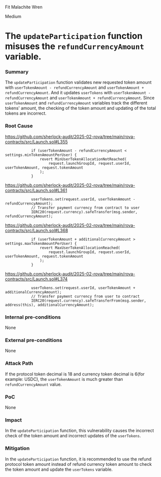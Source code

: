 Fit Malachite Wren

Medium

# The `updateParticipation` function misuses the `refundCurrencyAmount` variable.

### Summary
The `updateParticipation` function validates new requested token amount with `userTokenAmount - refundCurrencyAmount` and `userTokenAmount + refundCurrencyAmount`.
And it updates `userTokens` with `userTokenAmount - refundCurrencyAmount` and `userTokenAmount + refundCurrencyAmount`.
Since `userTokenAmount` and `refundCurrencyAmount` variables track the different tokens' amount, the checking of the token amount and updating of the total tokens are incorrect.

### Root Cause

https://github.com/sherlock-audit/2025-02-rova/tree/main/rova-contracts/src/Launch.sol#L355
```solidity
            if (userTokenAmount - refundCurrencyAmount < settings.minTokenAmountPerUser) {
                revert MinUserTokenAllocationNotReached(
                    request.launchGroupId, request.userId, userTokenAmount, request.tokenAmount
                );
            }
```

https://github.com/sherlock-audit/2025-02-rova/tree/main/rova-contracts/src/Launch.sol#L361
```solidity
            userTokens.set(request.userId, userTokenAmount - refundCurrencyAmount);
            // Transfer payment currency from contract to user
            IERC20(request.currency).safeTransfer(msg.sender, refundCurrencyAmount);
```

https://github.com/sherlock-audit/2025-02-rova/tree/main/rova-contracts/src/Launch.sol#L368
```solidity
            if (userTokenAmount + additionalCurrencyAmount > settings.maxTokenAmountPerUser) {
                revert MaxUserTokenAllocationReached(
                    request.launchGroupId, request.userId, userTokenAmount, request.tokenAmount
                );
            }
```

https://github.com/sherlock-audit/2025-02-rova/tree/main/rova-contracts/src/Launch.sol#L374
```solidity
            userTokens.set(request.userId, userTokenAmount + additionalCurrencyAmount);
            // Transfer payment currency from user to contract
            IERC20(request.currency).safeTransferFrom(msg.sender, address(this), additionalCurrencyAmount);
```

### Internal pre-conditions
None

### External pre-conditions
None

### Attack Path
If the protocol token decimal is 18 and currency token decimal is 6(for example: USDC), the `userTokenAmount` is much greater than `refundCurrencyAmount` value.

### PoC
None

### Impact
In the `updateParticipation` function, this vulnerability causes the incorrect check of the token amount and incorrect updates of the `userTokens`.

### Mitigation
In the `updateParticipation` function, it is recommended to use the refund protocol token amount instead of refund currency token amount to check the token amount and update the `userTokens` variable.